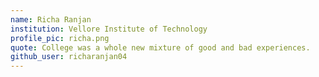 ```yaml
---
name: Richa Ranjan
institution: Vellore Institute of Technology
profile_pic: richa.png
quote: College was a whole new mixture of good and bad experiences.
github_user: richaranjan04
---
```

